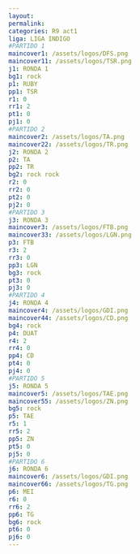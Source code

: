 ```yaml
---
layout: 
permalink: 
categories: R9 act1
liga: LIGA INDIGO
#PARTIDO 1
maincover1: /assets/logos/DFS.png
maincover11: /assets/logos/TSR.png
j1: RONDA 1
bg1: rock
p1: RUBY
pp1: TSR
r1: 0
rr1: 2
pt1: 0
pj1: 0
#PARTIDO 2
maincover2: /assets/logos/TA.png
maincover22: /assets/logos/TR.png
j2: RONDA 2
p2: TA
pp2: TR
bg2: rock rock
r2: 0
rr2: 0
pt2: 0
pj2: 0
#PARTIDO 3
j3: RONDA 3
maincover3: /assets/logos/FTB.png
maincover33: /assets/logos/LGN.png
p3: FTB
r3: 2
rr3: 0
pp3: LGN
bg3: rock
pt3: 0
pj3: 0
#PARTIDO 4
j4: RONDA 4
maincover4: /assets/logos/GDI.png
maincover44: /assets/logos/CD.png
bg4: rock 
p4: DUAT
r4: 2
rr4: 0
pp4: CD
pt4: 0
pj4: 0
#PARTIDO 5
j5: RONDA 5
maincover5: /assets/logos/TAE.png
maincover55: /assets/logos/ZN.png
bg5: rock 
p5: TAE
r5: 1
rr5: 2
pp5: ZN
pt5: 0
pj5: 0
#PARTIDO 6
j6: RONDA 6
maincover6: /assets/logos/GDI.png
maincover66: /assets/logos/TG.png
p6: MEI
r6: 0
rr6: 2
pp6: TG
bg6: rock
pt6: 0
pj6: 0
---
```

